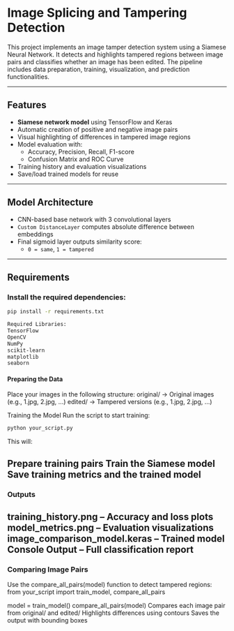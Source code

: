 # Image Splicing and Tampering Detection

This project implements an image tamper detection system using a Siamese Neural Network. It detects and highlights tampered regions between image pairs and classifies whether an image has been edited. The pipeline includes data preparation, training, visualization, and prediction functionalities.

---

## Features

- **Siamese network model** using TensorFlow and Keras
- Automatic creation of positive and negative image pairs
- Visual highlighting of differences in tampered image regions
- Model evaluation with:
  - Accuracy, Precision, Recall, F1-score
  - Confusion Matrix and ROC Curve
- Training history and evaluation visualizations
- Save/load trained models for reuse

---

## Model Architecture

- CNN-based base network with 3 convolutional layers
- `Custom DistanceLayer` computes absolute difference between embeddings
- Final sigmoid layer outputs similarity score:
  - `0 = same`, `1 = tampered`

---

## Requirements

### Install the required dependencies:

```bash
pip install -r requirements.txt

Required Libraries:
TensorFlow
OpenCV
NumPy
scikit-learn
matplotlib
seaborn
```
#### Preparing the Data
Place your images in the following structure:
original/     →  Original images (e.g., 1.jpg, 2.jpg, ...)
edited/       →  Tampered versions (e.g., 1.jpg, 2.jpg, ...)

Training the Model
Run the script to start training:

```bash
python your_script.py
```
This will:

Prepare training pairs
Train the Siamese model
Save training metrics and the trained model
---
### Outputs
training_history.png – Accuracy and loss plots
model_metrics.png – Evaluation visualizations
image_comparison_model.keras – Trained model
Console Output – Full classification report
----
### Comparing Image Pairs
Use the compare_all_pairs(model) function to detect tampered regions:
from your_script import train_model, compare_all_pairs

model = train_model()
compare_all_pairs(model)
Compares each image pair from original/ and edited/
Highlights differences using contours
Saves the output with bounding boxes

